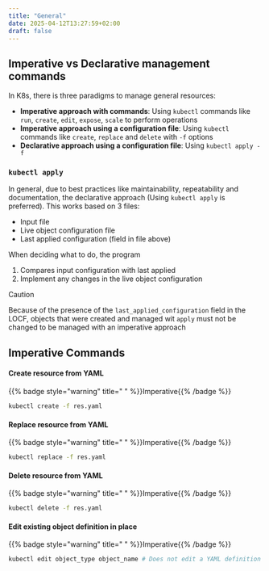 ```yaml
---
title: "General"
date: 2025-04-12T13:27:59+02:00
draft: false
---
```


## Imperative vs Declarative management commands 

In K8s, there is three paradigms to manage general resources:

- **Imperative approach with commands**: Using `kubectl` commands like `run`, `create`, `edit`, `expose`, `scale` to perform operations
- **Imperative approach using a configuration file**: Using `kubectl` commands like `create`, `replace` and `delete` with `-f` options
- **Declarative approach using a configuration file**: Using `kubectl apply -f`

### `kubectl apply`

In general, due to best practices like maintainability, repeatability and documentation, the declarative approach (Using `kubectl apply` is preferred). This works based on 3 files:

- Input file
- Live object configuration file
- Last applied configuration (field in file above)

When deciding what to do, the program

1. Compares input configuration with last applied
2. Implement any changes in the live object configuration

> [!CAUTION]
> Because of the presence of the `last_applied_configuration` field in the LOCF, objects that were created and managed wit `apply` must not be changed to be managed with an imperative approach


## Imperative Commands

#### Create resource from YAML
{{% badge style="warning" title=" " %}}Imperative{{% /badge %}}
```bash
kubectl create -f res.yaml
```

#### Replace resource from YAML
{{% badge style="warning" title=" " %}}Imperative{{% /badge %}}
```bash
kubectl replace -f res.yaml
```

#### Delete resource from YAML
{{% badge style="warning" title=" " %}}Imperative{{% /badge %}}
```bash
kubectl delete -f res.yaml
```


#### Edit existing object definition in place
{{% badge style="warning" title=" " %}}Imperative{{% /badge %}}
```bash
kubectl edit object_type object_name # Does not edit a YAML definition if there is one
```